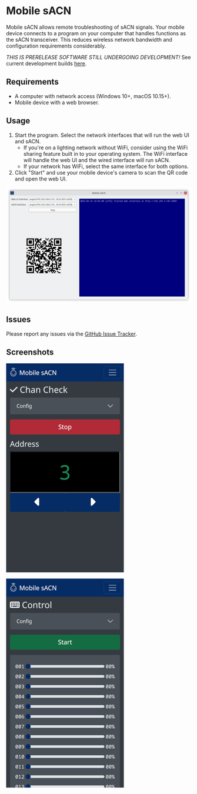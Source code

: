 Mobile sACN
===========

Mobile sACN allows remote troubleshooting of sACN signals. Your mobile device
connects to a program on your computer that handles functions as the sACN
transceiver. This reduces wireless network bandwidth and configuration
requirements considerably.

*THIS IS PRERELEASE SOFTWARE STILL UNDERGOING DEVELOPMENT!*  See current
development builds [here](https://github.com/danielskeenan/mobile_sacn/releases/tag/dev-latest).

Requirements
------------

- A computer with network access (Windows 10+, macOS 10.15+).
- Mobile device with a web browser.

Usage
-----

1. Start the program. Select the network interfaces that will run the web UI
   and sACN.
    - If you're on a lighting network without WiFi, consider using the WiFi
      sharing feature built in to your operating system. The WiFi interface will
      handle the web UI and the wired interface will run sACN.
    - If your network has WiFi, select the same interface for both options.
2. Click "Start" and use your mobile device's camera to scan the QR code and
   open the web UI.

![Screenshot showing selected interfaces and QR code](doc/media/base_started.png)

Issues
------
Please report any issues via the [GitHub Issue Tracker](https://github.com/danielskeenan/mobile_sacn/issues).

Screenshots
-----------
![Screenshot demonstrating channel check mode](doc/media/chancheck.png)

![Screenshot demonstrating direct control mode](doc/media/control.png)
